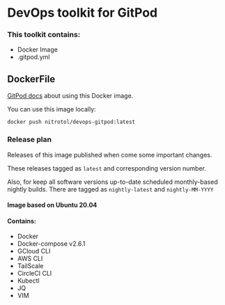 # DevOps toolkit for GitPod



### This toolkit contains:
* Docker Image
* .gitpod.yml 

## DockerFile

[GitPod docs](https://www.gitpod.io/docs/config-docker) about using this Docker image.

You can use this image locally:
```
docker push nitrotol/devops-gitpod:latest
```

### Release plan
Releases of this image published when come some important changes. 

These releases tagged as `latest` and corresponding version number.

Also, for keep all software versions up-to-date scheduled monthly-based nightly builds. 
There are tagged as `nightly-latest` and `nightly-MM-YYYY`

#### Image based on Ubuntu 20.04

#### Contains:
* Docker
* Docker-compose v2.6.1
* GCloud CLI
* AWS CLI
* TailScale
* CircleCI CLI
* Kubectl
* JQ
* VIM